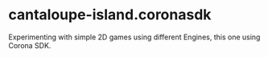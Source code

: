 # cantaloupe-island.coronasdk
Experimenting with simple 2D games using different Engines, this one using Corona SDK.
